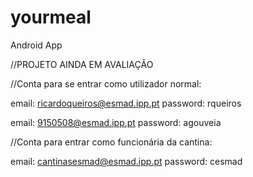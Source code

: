 # yourmeal
Android App

//PROJETO AINDA EM AVALIAÇÃO


//Conta para se entrar como utilizador normal:

email: ricardoqueiros@esmad.ipp.pt
password: rqueiros

email: 9150508@esmad.ipp.pt
password: agouveia

//Conta para entrar como funcionária da cantina:

email: cantinasesmad@esmad.ipp.pt 
password: cesmad
